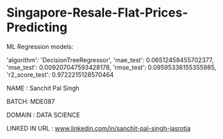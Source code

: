 # Singapore-Resale-Flat-Prices-Predicting

ML Regression models: 


'algorithm': 'DecisionTreeRegressor', 
'mae_test': 0.06512458455702377, 
'mse_test': 0.009207047593428178, 
'rmse_test': 0.09595336155355985, 
'r2_score_test': 0.9722215128570464


NAME : Sanchit Pal Singh

BATCH: MDE087

DOMAIN : DATA SCIENCE

LINKED IN URL : www.linkedin.com/in/sanchit-pal-singh-jasrotia
